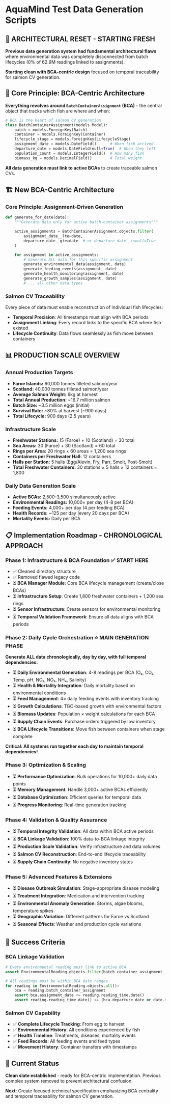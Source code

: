 # AquaMind Test Data Generation Scripts

## 🚨 **ARCHITECTURAL RESET - STARTING FRESH**

**Previous data generation system had fundamental architectural flaws** where environmental data was completely disconnected from batch lifecycles (0% of 62.9M readings linked to assignments).

**Starting clean with BCA-centric design** focused on temporal traceability for salmon CV generation.

## 🎯 **Core Principle: BCA-Centric Architecture**

**Everything revolves around `BatchContainerAssignment` (BCA)** - the central object that tracks which fish are where and when:

```python
# BCA is the heart of salmon CV generation
class BatchContainerAssignment(models.Model):
    batch = models.ForeignKey(Batch)
    container = models.ForeignKey(Container)
    lifecycle_stage = models.ForeignKey(LifecycleStage)
    assignment_date = models.DateField()      # When fish arrived
    departure_date = models.DateField(null=True)  # When they left
    population_count = models.IntegerField()  # How many fish
    biomass_kg = models.DecimalField()        # Total weight
```

**All data generation must link to active BCAs** to create traceable salmon CVs.

## 🏗️ **New BCA-Centric Architecture**

### **Core Principle: Assignment-Driven Generation**
```python
def generate_for_date(date):
    """Generate data only for active batch-container assignments"""

    active_assignments = BatchContainerAssignment.objects.filter(
        assignment_date__lte=date,
        departure_date__gte=date  # or departure_date__isnull=True
    )

    for assignment in active_assignments:
        # Generate ALL data for this specific assignment
        generate_environmental_data(assignment, date)
        generate_feeding_events(assignment, date)
        generate_health_monitoring(assignment, date)
        generate_growth_samples(assignment, date)
        # ... all other data types
```

### **Salmon CV Traceability**
Every piece of data must enable reconstruction of individual fish lifecycles:
- **Temporal Precision**: All timestamps must align with BCA periods
- **Assignment Linking**: Every record links to the specific BCA where fish existed
- **Lifecycle Continuity**: Data flows seamlessly as fish move between containers

## 📊 **PRODUCTION SCALE OVERVIEW**

### **Annual Production Targets**
- **Faroe Islands:** 60,000 tonnes filleted salmon/year
- **Scotland:** 40,000 tonnes filleted salmon/year
- **Average Salmon Weight:** 6kg at harvest
- **Total Annual Production:** ~16.7 million salmon
- **Batch Size:** ~3.5 million eggs (initial)
- **Survival Rate:** ~80% at harvest (~900 days)
- **Total Lifecycle:** 900 days (2.5 years)

### **Infrastructure Scale**
- **Freshwater Stations:** 15 (Faroe) + 10 (Scotland) = 30 total
- **Sea Areas:** 30 (Faroe) + 30 (Scotland) = 60 total
- **Rings per Area:** 20 rings × 60 areas = 1,200 sea rings
- **Containers per Freshwater Hall:** 12 containers
- **Halls per Station:** 5 halls (Egg/Alevin, Fry, Parr, Smolt, Post-Smolt)
- **Total Freshwater Containers:** 30 stations × 5 halls × 12 containers = 1,800

### **Daily Data Generation Scale**
- **Active BCAs:** 2,500-3,500 simultaneously active
- **Environmental Readings:** 10,000+ per day (4-8 per BCA)
- **Feeding Events:** 4,000+ per day (4 per feeding BCA)
- **Health Records:** ~125 per day (every 20 days per BCA)
- **Mortality Events:** Daily per BCA

## 📋 **Implementation Roadmap - CHRONOLOGICAL APPROACH**

### **Phase 1: Infrastructure & BCA Foundation** ✅ **START HERE**
- ✅ Cleaned directory structure
- ✅ Removed flawed legacy code
- ⏳ **BCA Manager Module**: Core BCA lifecycle management (create/close BCAs)
- ⏳ **Infrastructure Setup**: Create 1,800 freshwater containers + 1,200 sea rings
- ⏳ **Sensor Infrastructure**: Create sensors for environmental monitoring
- ⏳ **Temporal Validation Framework**: Ensure all data aligns with BCA periods

### **Phase 2: Daily Cycle Orchestration** ⭐ **MAIN GENERATION PHASE**
**Generate ALL data chronologically, day by day, with full temporal dependencies:**

- ⏳ **Daily Environmental Generation**: 4-8 readings per BCA (O₂, CO₂, Temp, pH, NO₂, NO₃, NH₄, Salinity)
- ⏳ **Health & Mortality Integration**: Daily mortality based on environmental conditions
- ⏳ **Feed Management**: 4× daily feeding events with inventory tracking
- ⏳ **Growth Calculations**: TGC-based growth with environmental factors
- ⏳ **Biomass Updates**: Population × weight calculations for each BCA
- ⏳ **Supply Chain Events**: Purchase orders triggered by low inventory
- ⏳ **BCA Lifecycle Transitions**: Move fish between containers when stage complete

**Critical: All systems run together each day to maintain temporal dependencies!**

### **Phase 3: Optimization & Scaling**
- ⏳ **Performance Optimization**: Bulk operations for 10,000+ daily data points
- ⏳ **Memory Management**: Handle 3,000+ active BCAs efficiently
- ⏳ **Database Optimization**: Efficient queries for temporal data
- ⏳ **Progress Monitoring**: Real-time generation tracking

### **Phase 4: Validation & Quality Assurance**
- ⏳ **Temporal Integrity Validation**: All data within BCA active periods
- ⏳ **BCA Linkage Validation**: 100% data-to-BCA linkage integrity
- ⏳ **Production Scale Validation**: Verify infrastructure and data volumes
- ⏳ **Salmon CV Reconstruction**: End-to-end lifecycle traceability
- ⏳ **Supply Chain Continuity**: No negative inventory states

### **Phase 5: Advanced Features & Extensions**
- ⏳ **Disease Outbreak Simulation**: Stage-appropriate disease modeling
- ⏳ **Treatment Integration**: Medication and intervention tracking
- ⏳ **Environmental Anomaly Generation**: Storms, algae blooms, temperature spikes
- ⏳ **Geographic Variation**: Different patterns for Faroe vs Scotland
- ⏳ **Seasonal Effects**: Weather and production cycle variations

## 🎯 **Success Criteria**

### **BCA Linkage Validation**
```python
# Every environmental reading must link to active BCA
assert EnvironmentalReading.objects.filter(batch_container_assignment__isnull=True).count() == 0

# All readings must be within BCA date ranges
for reading in EnvironmentalReading.objects.all():
    bca = reading.batch_container_assignment
    assert bca.assignment_date <= reading.reading_time.date()
    assert reading.reading_time.date() <= (bca.departure_date or date.today())
```

### **Salmon CV Capability**
- ✅ **Complete Lifecycle Tracking**: From egg to harvest
- ✅ **Environmental History**: All conditions experienced by fish
- ✅ **Health Timeline**: Treatments, diseases, mortality events
- ✅ **Feed Records**: All feeding events and feed types
- ✅ **Movement History**: Container transfers with timestamps

## 📝 **Current Status**

**Clean slate established** - ready for BCA-centric implementation. Previous complex system removed to prevent architectural confusion.

**Next**: Create focused technical specification emphasizing BCA centrality and temporal traceability for salmon CV generation.
